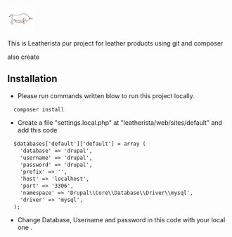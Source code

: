 <img alt="Drupal Logo" src="/logo.png" height="60px">

This is Leatherista pur project for leather products using git and composer

also create

## Installation

- Please run commands written blow to run this project locally.

```
  composer install
```

- Create a file "settings.local.php" at "leatherista/web/sites/default"
  and add this code

```
  $databases['default']['default'] = array (
    'database' => 'drupal',
    'username' => 'drupal',
    'password' => 'drupal',
    'prefix' => '',
    'host' => 'localhost',
    'port' => '3306',
    'namespace' => 'Drupal\\Core\\Database\\Driver\\mysql',
    'driver' => 'mysql',
  );
```

- Change Database, Username and password in this code with your local one .
